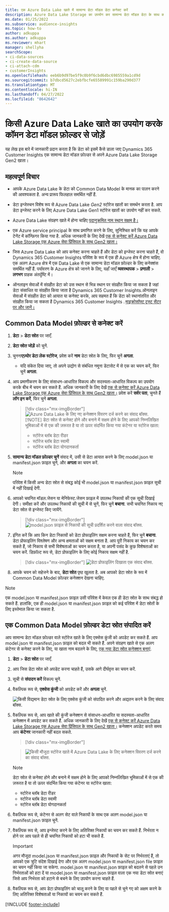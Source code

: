 ```yaml
---
title: एक Azure Data Lake खाते में सामान्य डेटा मॉडल डेटा कनेक्ट करें
description: Azure Data Lake Storage का उपयोग कर सामान्य डेटा मॉडल डेटा के साथ काम करें.
ms.date: 01/25/2022
ms.subservice: audience-insights
ms.topic: how-to
author: adkuppa
ms.author: adkuppa
ms.reviewer: mhart
manager: shellyha
searchScope:
- ci-data-sources
- ci-create-data-source
- ci-attach-cdm
- customerInsights
ms.openlocfilehash: eeb6b9d97be5f9c0b9f6cbd6dbc6985559a1cd9d
ms.sourcegitcommit: b7dbcd5627c2ebfbcfe65589991c159ba290d377
ms.translationtype: MT
ms.contentlocale: hi-IN
ms.lasthandoff: 04/27/2022
ms.locfileid: "8642642"
---
```

# <a name="connect-to-a-common-data-model-folder-using-an-azure-data-lake-account"></a>किसी Azure Data Lake खाते का उपयोग करके कॉमन डेटा मॉडल फ़ोल्डर से जोड़ें

यह लेख इस बारे में जानकारी प्रदान करता है कि डेटा को इसमें कैसे डाला जाए Dynamics 365 Customer Insights एक सामान्य डेटा मॉडल फ़ोल्डर से अपने Azure Data Lake Storage Gen2 खाता।

## <a name="important-considerations"></a>महत्वपूर्ण विचार

- आपके Azure Data Lake के डेटा को Common Data Model के मानक का पालन करने की आवश्यकता है. अन्य प्रारूप फिलहाल समर्थित नहीं हैं.

- डेटा इन्जेस्चन विशेष रूप से Azure Data Lake *Gen2* स्टोरेज खातों का समर्थन करता है. आप डेटा इन्जेस्ट करने के लिए Azure Data Lake Gen1 स्टोरेज खातों का उपयोग नहीं कर सकते.

- Azure Data Lake संग्रहण खाते में होना चाहिए [पदानुक्रमित नाम स्थान सक्षम है।](/azure/storage/blobs/data-lake-storage-namespace)

- एक Azure service principal के साथ प्रमाणित करने के लिए, सुनिश्चित करें कि यह आपके टेनेंट में कॉन्फ़िगर किया गया है. अधिक जानकारी के लिए देखें [एक से कनेक्ट करें Azure Data Lake Storage एक Azure सेवा प्रिंसिपल के साथ Gen2 खाता।](connect-service-principal.md)

- जिस Azure Data Lake को आप कनेक्ट करना चाहते हैं और डेटा को इन्जेस्ट करना चाहते हैं, वो Dynamics 365 Customer Insights परिवेश के रूप में एक ही Azure क्षेत्र में होना चाहिए. एक अलग Azure क्षेत्र में एक Data Lake से एक सामान्य डेटा मॉडल फ़ोल्डर के लिए कनेक्शंस समर्थित नहीं हैं. पर्यावरण के Azure क्षेत्र को जानने के लिए, यहाँ जाएँ **व्यवस्थापक** > **प्रणाली** > **लगभग** ग्राहक अंतर्दृष्टि में।

- ऑनलाइन सेवाओं में संग्रहीत डेटा को उस स्थान से भिन्न स्थान पर संग्रहीत किया जा सकता है जहां डेटा संसाधित या संग्रहीत किया जाता है Dynamics 365 Customer Insights.ऑनलाइन सेवाओं में संग्रहीत डेटा को आयात या कनेक्ट करके, आप सहमत हैं कि डेटा को स्थानांतरित और संग्रहीत किया जा सकता है Dynamics 365 Customer Insights . [माइक्रोसॉफ्ट ट्रस्ट सेंटर पर और जानें।](https://www.microsoft.com/trust-center)

## <a name="connect-to-a-common-data-model-folder"></a>Common Data Model फ़ोल्डर से कनेक्ट करें

1. **डेटा** > **डेटा स्रोत** पर जाएँ.

1. **डेटा स्रोत जोड़ें** को चुनें.

1. चुनना**एज़्योर डेटा लेक स्टोरेज**, प्रवेश करें **नाम** डेटा स्रोत के लिए, फिर चुनें **अगला**.

   - यदि संकेत दिया जाए, तो अपने उद्योग से संबंधित नमूना डेटासेट में से एक का चयन करें, फिर चुनें **अगला**. 

1. आप प्रमाणीकरण के लिए संसाधन-आधारित विकल्प और सदस्यता-आधारित विकल्प का उपयोग करके बीच में चयन कर सकते हैं. अधिक जानकारी के लिए देखें [एक से कनेक्ट करें Azure Data Lake Storage एक Azure सेवा प्रिंसिपल के साथ Gen2 खाता।](connect-service-principal.md) प्रवेश करें **सर्वर पता**, चुनते हैं **लॉग इन करें**, फिर चुनें **अगला**.
   > [!div class="mx-imgBorder"]
   > ![Azure Data Lake के लिए नए कनेक्शन विवरण दर्ज करने का संवाद बॉक्स.](media/enter-new-storage-details.png)
   > [!NOTE]
   > डेटा स्रोत से कनेक्ट होने और बनाने में सक्षम होने के लिए आपको निम्नलिखित भूमिकाओं में से एक की ज़रूरत है या तो ऊपर संदर्भित किया गया कंटेनर या स्टोरेज खाता:
   >  - स्टोरेज ब्लॉब डेटा रीडर
   >  - स्टोरेज ब्लॉब डेटा स्वामी
   >  - स्टोरेज ब्लॉब डेटा योगदानकर्ता

1. **सामान्य डेटा मॉडल फ़ोल्डर चुनें** संवाद में, उसी से डेटा आयात करने के लिए model.json या manifest.json फ़ाइल चुनें, और **अगला** का चयन करें.
   > [!NOTE]
   > परिवेश में किसी अन्य डेटा स्रोत से संबद्ध कोई भी model.json या manifest.json फ़ाइल सूची में नहीं दिखाई देगी.

1. आपको चयनित मॉडल.जेसन या मेनिफेस्ट.जेसन फ़ाइल में उपलब्ध निकायों की एक सूची दिखाई देगी। समीक्षा करें और उपलब्ध निकायों की सूची में से चुनें, फिर चुनें **बचाना**. सभी चयनित निकाय नए डेटा स्रोत से इन्जेस्ट किए जायेंगे.
   > [!div class="mx-imgBorder"]
   > ![model.json फ़ाइल से निकायों की सूची प्रदर्शित करने वाला संवाद बॉक्स.](media/review-entities.png)

8. इंगित करें कि आप किन डेटा निकायों को डेटा प्रोफाइलिंग सक्षम करना चाहते हैं, फिर चुनें **बचाना**. डेटा प्रोफाइलिंग विश्लेषण और अन्य क्षमताओं को सक्षम बनाता है. आप पूरी निकाय का चयन कर सकते हैं, जो निकाय से सभी विशेषताओं का चयन करता है, या अपनी पसंद के कुछ विशेषताओं का चयन करें. डिफ़ॉल्ट रूप से, डेटा प्रोफाइलिंग के लिए कोई निकाय सक्षम नहीं है.
   > [!div class="mx-imgBorder"]
   > ![डेटा प्रोफाइलिंग दिखाता एक संवाद बॉक्स.](media/dataprofiling-entities.png)

9. आपके चयन को सहेजने के बाद, **डेटा स्रोत** पृष्ठ खुलता है. अब आपको डेटा स्रोत के रूप में Common Data Model फ़ोल्डर कनेक्शन देखना चाहिए.

> [!NOTE]
> एक model.json या manifest.json फ़ाइल उसी परिवेश में केवल एक ही डेटा स्रोत के साथ संबद्ध हो सकते हैं. हालांकि, एक ही model.json या manifest.json फ़ाइल को कई परिवेश में डेटा स्रोतों के लिए इस्तेमाल किया जा सकता है.

## <a name="edit-a-common-data-model-folder-data-source"></a>एक Common Data Model फ़ोल्डर डेटा स्रोत संपादित करें

आप सामान्य डेटा मॉडल फ़ोल्डर वाले स्टोरेज खाते के लिए एक्सेस कुंजी को अपडेट कर सकते हैं. आप model.json या manifest.json फ़ाइल को बदल भी सकते हैं. अपने संग्रहण खाते से एक अलग कंटेनर से कनेक्ट करने के लिए, या खाता नाम बदलने के लिए, [एक नया डेटा स्रोत कनेक्शन बनाएं](#connect-to-a-common-data-model-folder).

1. **डेटा** > **डेटा स्रोत** पर जाएँ.

2. आप जिस डेटा स्रोत को अपडेट करना चाहते हैं, उसके आगे दीर्घवृत्त का चयन करें.

3. सूची से **संपादन करें** विकल्प चुनें.

4. वैकल्पिक रूप से, **एक्सेस कुंजी** को अपडेट करें और **अगला** चुनें.

   ![किसी विद्यमान डेटा स्रोत के लिए एक्सेस कुंजी को संपादित करने और अद्यतन करने के लिए संवाद बॉक्स.](media/edit-access-key.png)

5. वैकल्पिक रूप से, आप खाते की कुंजी कनेक्शन से संसाधन-आधारित या सदस्यता-आधारित कनेक्शन में अपडेट कर सकते हैं. अधिक जानकारी के लिए देखें [एक से कनेक्ट करें Azure Data Lake Storage एक Azure सेवा प्रिंसिपल के साथ Gen2 खाता।](connect-service-principal.md) कनेक्शन अपडेट करते समय आप **कंटेनर** जानकारी नहीं बदल सकते.
   > [!div class="mx-imgBorder"]

   > ![किसी मौजूदा स्टोरेज खाते में Azure Data Lake के लिए कनेक्शन विवरण दर्ज करने का संवाद बॉक्स.](media/enter-existing-storage-details.png)

   > [!NOTE]
   > डेटा स्रोत से कनेक्ट होने और बनाने में सक्षम होने के लिए आपको निम्नलिखित भूमिकाओं में से एक की ज़रूरत है या तो ऊपर संदर्भित किया गया कंटेनर या स्टोरेज खाता:
   >  - स्टोरेज ब्लॉब डेटा रीडर
   >  - स्टोरेज ब्लॉब डेटा स्वामी
   >  - स्टोरेज ब्लॉब डेटा योगदानकर्ता


6. वैकल्पिक रूप से, कंटेनर से अलग सेट वाले निकायों के साथ एक अलग model.json या manifest.json फ़ाइल चुनें.

7. वैकल्पिक रूप से, आप इन्जेस्ट करने के लिए अतिरिक्त निकायों का चयन कर सकते हैं. निर्भरता न होने पर आप पहले से ही चयनित निकायों को हटा भी सकते हैं.

   > [!IMPORTANT]
   > अगर मौजूदा model.json या manifest.json फ़ाइल और निकायों के सेट पर निर्भरताएं हैं, तो आपको एक त्रुटि संदेश दिखाई देगा और एक अलग model.json या manifest.json file फ़ाइल का चयन नहीं किया जा सकेगा. model.json या manifest.json फ़ाइल को बदलने से पहले उन निर्भरताओं को हटा दें या model.json या manifest.json फ़ाइल वाला एक नया डेटा स्रोत बनाएं जिसे आप निर्भरता को हटाने से बचने के लिए उपयोग करना चाहते हैं.

8. वैकल्पिक रूप से, आप डेटा प्रोफाइलिंग को चालू करने के लिए या पहले से चुने गए को अक्षम करने के लिए अतिरिक्त विशेषताओं या निकायों का चयन कर सकते हैं.   


[!INCLUDE [footer-include](includes/footer-banner.md)]
